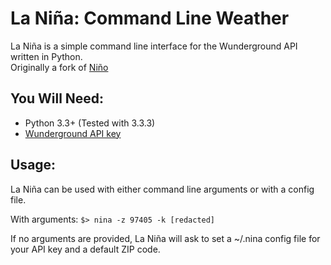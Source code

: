 La Niña: Command Line Weather
=============================

La Niña is a simple command line interface for the Wunderground API written in Python.  
Originally a fork of [Niño][1]

You Will Need:
--------------

* Python 3.3+ (Tested with 3.3.3)  
* [Wunderground API key][2]

Usage:
------

La Niña can be used with either command line arguments or with a config file.

With arguments:
`$> nina -z 97405 -k [redacted]`

If no arguments are provided, La Niña will ask to set a ~/.nina config file for your API key and a default ZIP code.

[1]: https://github.com/drbunsen/nino
[2]: http://www.wunderground.com/weather/api/
